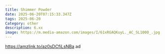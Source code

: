 ```yaml
---
title: Shimmer Powder
date: 2025-06-20T07:15:33.347Z
tags: 2025-06-20
Category: other
description: 6.xx
image: https://m.media-amazon.com/images/I/61xRGAQKuyL._AC_SL1000_.jpg
---
```

https://amzlink.to/az0sDCfiLsNBa  ad